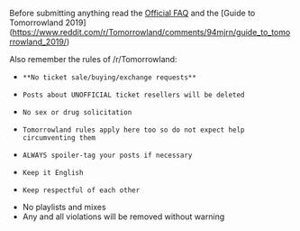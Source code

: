 Before submitting anything read the [Official FAQ](http://www.tomorrowland.com/en/faq/frequently-asked-questions-0) and the [Guide to Tomorrowland 2019] (https://www.reddit.com/r/Tomorrowland/comments/94mjrn/guide_to_tomorrowland_2019/)

Also remember the rules of /r/Tomorrowland:  
*     **No ticket sale/buying/exchange requests**
*     Posts about UNOFFICIAL ticket resellers will be deleted
*     No sex or drug solicitation
*     Tomorrowland rules apply here too so do not expect help circumventing them
*     ALWAYS spoiler-tag your posts if necessary
*     Keep it English
*     Keep respectful of each other
* No playlists and mixes
* Any and all violations will be removed without warning